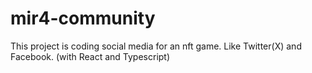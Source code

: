 # mir4-community
This project is coding social media for an nft game. Like Twitter(X) and Facebook. (with React and Typescript)
